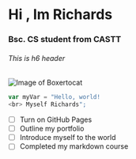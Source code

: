 # Hi , Im Richards 
### Bsc. CS student from CASTT
###### This is h6 header
![Image of Boxertocat](https://octodex.github.com/images/boxertocat_octodex.jpg)
``` javascript
var myVar = "Hello, world!
<br> Myself Richards";
```
- [ ] Turn on GitHub Pages
- [ ] Outline my portfolio
- [ ] Introduce myself to the world
- [ ] Completed my markdown course
